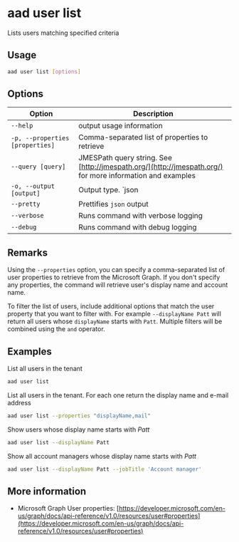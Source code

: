 # aad user list

Lists users matching specified criteria

## Usage

```sh
aad user list [options]
```

## Options

Option|Description
------|-----------
`--help`|output usage information
`-p, --properties [properties]`|Comma-separated list of properties to retrieve
`--query [query]`|JMESPath query string. See [http://jmespath.org/](http://jmespath.org/) for more information and examples
`-o, --output [output]`|Output type. `json|text`. Default `text`
`--pretty`|Prettifies `json` output
`--verbose`|Runs command with verbose logging
`--debug`|Runs command with debug logging

## Remarks

Using the `--properties` option, you can specify a comma-separated list of user properties to retrieve from the Microsoft Graph. If you don't specify any properties, the command will retrieve user's display name and account name.

To filter the list of users, include additional options that match the user property that you want to filter with. For example `--displayName Patt` will return all users whose `displayName` starts with `Patt`. Multiple filters will be combined using the `and` operator.

## Examples

List all users in the tenant

```sh
aad user list
```

List all users in the tenant. For each one return the display name and e-mail address

```sh
aad user list --properties "displayName,mail"
```

Show users whose display name starts with _Patt_

```sh
aad user list --displayName Patt
```

Show all account managers whose display name starts with _Patt_

```sh
aad user list --displayName Patt --jobTitle 'Account manager'
```

## More information

- Microsoft Graph User properties: [https://developer.microsoft.com/en-us/graph/docs/api-reference/v1.0/resources/user#properties](https://developer.microsoft.com/en-us/graph/docs/api-reference/v1.0/resources/user#properties)
